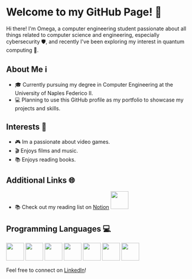 # Welcome to my GitHub Page! 👋

Hi there! I'm Omega, a computer engineering student passionate about all things related to computer science and engineering, especially cybersecurity 🛡️, and recently I've been exploring my interest in quantum computing 🌌.

## About Me ℹ️

- 🎓 Currently pursuing my degree in Computer Engineering at the University of Naples Federico II.
- 💻 Planning to use this GitHub profile as my portfolio to showcase my projects and skills.

## Interests 🌟

- 🎮 Im a passionate about video games.
- 🎬 Enjoys films and music.
- 📚 Enjoys reading books.
  
## Additional Links 🌐

- 📚 Check out my reading list on [Notion](https://spotty-goat-c18.notion.site/56848bfac7df400588f72381609b5672?v=9a9701fe861a4d2191b48ab003160d70)
  [<img src="https://img.icons8.com/color/96/000000/notion--v1.png" width="48" height="48"/>](https://spotty-goat-c18.notion.site/56848bfac7df400588f72381609b5672?v=9a9701fe861a4d2191b48ab003160d70)

## Programming Languages 💻

[<img src="https://img.icons8.com/color/96/000000/c-programming.png" width="48" height="48"/>](#) [<img src="https://img.icons8.com/color/96/000000/c-plus-plus-logo.png" width="48" height="48"/>](#) [<img src="https://img.icons8.com/color/96/000000/python--v1.png" width="48" height="48"/>](#) [<img src="https://img.icons8.com/color/96/000000/java-coffee-cup-logo--v1.png" width="48" height="48"/>](#) [<img src="https://img.icons8.com/color/96/000000/html-5--v1.png" width="48" height="48"/>](#) [<img src="https://img.icons8.com/color/96/000000/css3.png" width="48" height="48"/>](#) [<img src="https://img.icons8.com/officel/96/000000/php-logo.png" width="48" height="48"/>](#)

Feel free to connect on [LinkedIn](https://www.linkedin.com/in/antonyuk-vadym/)!
